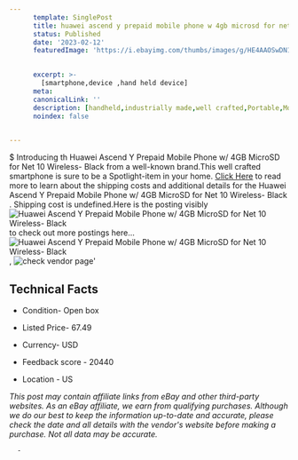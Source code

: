 ```yaml
---
      template: SinglePost
      title: huawei ascend y prepaid mobile phone w 4gb microsd for net 10 wireless black 
      status: Published
      date: '2023-02-12'
      featuredImage: 'https://i.ebayimg.com/thumbs/images/g/HE4AAOSwDN1UP1PY/s-l225.jpg'
       

      excerpt: >-
        [smartphone,device ,hand held device]
      meta:
      canonicalLink: ''
      description: [handheld,industrially made,well crafted,Portable,Mobile,Compact,Convenient,Lightweight,Maneuverable,Man-portable,Miniature,Carriable,Hand-held,Light,Holdable,Transportable,Mobile device,Pocket-sized,On-the-go,Wireless,Cordless,Compact size,Convenient size, smartphone,device ,hand held device]
      noindex: false
      

---
```

$
      Introducing th Huawei Ascend Y Prepaid Mobile Phone w/ 4GB MicroSD for Net 10 Wireless- Black  from a well-known brand.This well crafted smartphone is sure to be a Spotlight-item in your home. [Click Here](https://www.ebay.com/itm/292548561261?hash=item441d40c96d%3Ag%3AHE4AAOSwDN1UP1PY&mkevt=1&mkcid=1&mkrid=711-53200-19255-0&campid=%253CePNCampaignId%253E&customid=%253CreferenceId%253E&toolid=10049) to read more to learn about the shipping costs and additional details for the Huawei Ascend Y Prepaid Mobile Phone w/ 4GB MicroSD for Net 10 Wireless- Black . Shipping cost is undefined.Here is the posting visibly ![Huawei Ascend Y Prepaid Mobile Phone w/ 4GB MicroSD for Net 10 Wireless- Black ](https://i.ebayimg.com/thumbs/images/g/HE4AAOSwDN1UP1PY/s-l225.jpg) to check out more postings here... ![Huawei Ascend Y Prepaid Mobile Phone w/ 4GB MicroSD for Net 10 Wireless- Black ](https://i.ebayimg.com/images/g/HE4AAOSwDN1UP1PY/s-l500.jpg), ![check vendor page]()'

      

 ## Technical Facts 



     
      

 - Condition- Open box 


      

 - Listed Price- 67.49 


      

 - Currency- USD 


      

 - Feedback score - 20440 


      

 - Location - US 


      
      

 *_This post may contain affiliate links from eBay and other third-party websites. As an eBay affiliate, we earn from qualifying purchases. Although we do our best to keep the information up-to-date and accurate, please check the date and all details with the vendor's website before making a purchase. Not all data may be accurate._*




      -
